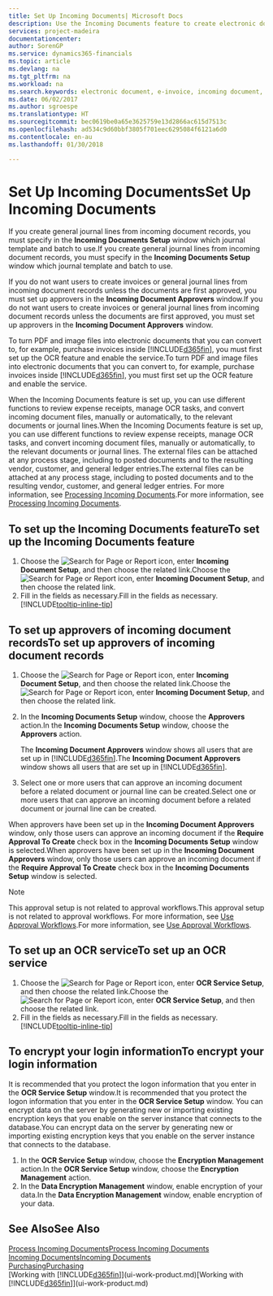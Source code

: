 ```yaml
---
title: Set Up Incoming Documents| Microsoft Docs
description: Use the Incoming Documents feature to create electronic documents, manage OCR tasks, import invoices, and convert image files.
services: project-madeira
documentationcenter: 
author: SorenGP
ms.service: dynamics365-financials
ms.topic: article
ms.devlang: na
ms.tgt_pltfrm: na
ms.workload: na
ms.search.keywords: electronic document, e-invoice, incoming document, OCR, ecommerce, document exchange, import invoice
ms.date: 06/02/2017
ms.author: sgroespe
ms.translationtype: HT
ms.sourcegitcommit: bec0619be0a65e3625759e13d2866ac615d7513c
ms.openlocfilehash: ad534c9d60bbf3805f701eec6295084f6121a6d0
ms.contentlocale: en-au
ms.lasthandoff: 01/30/2018

---
```

# <a name="set-up-incoming-documents"></a><span data-ttu-id="0206f-103">Set Up Incoming Documents</span><span class="sxs-lookup"><span data-stu-id="0206f-103">Set Up Incoming Documents</span></span>
<span data-ttu-id="0206f-104">If you create general journal lines from incoming document records, you must specify in the **Incoming Documents Setup** window which journal template and batch to use.</span><span class="sxs-lookup"><span data-stu-id="0206f-104">If you create general journal lines from incoming document records, you must specify in the **Incoming Documents Setup** window which journal template and batch to use.</span></span>

<span data-ttu-id="0206f-105">If you do not want users to create invoices or general journal lines from incoming document records unless the documents are first approved, you must set up approvers in the **Incoming Document Approvers** window.</span><span class="sxs-lookup"><span data-stu-id="0206f-105">If you do not want users to create invoices or general journal lines from incoming document records unless the documents are first approved, you must set up approvers in the **Incoming Document Approvers** window.</span></span>

<span data-ttu-id="0206f-106">To turn PDF and image files into electronic documents that you can convert to, for example, purchase invoices inside [!INCLUDE[d365fin](includes/d365fin_md.md)], you must first set up the OCR feature and enable the service.</span><span class="sxs-lookup"><span data-stu-id="0206f-106">To turn PDF and image files into electronic documents that you can convert to, for example, purchase invoices inside [!INCLUDE[d365fin](includes/d365fin_md.md)], you must first set up the OCR feature and enable the service.</span></span>

<span data-ttu-id="0206f-107">When the Incoming Documents feature is set up, you can use different functions to review expense receipts, manage OCR tasks, and convert incoming document files, manually or automatically, to the relevant documents or journal lines.</span><span class="sxs-lookup"><span data-stu-id="0206f-107">When the Incoming Documents feature is set up, you can use different functions to review expense receipts, manage OCR tasks, and convert incoming document files, manually or automatically, to the relevant documents or journal lines.</span></span> <span data-ttu-id="0206f-108">The external files can be attached at any process stage, including to posted documents and to the resulting vendor, customer, and general ledger entries.</span><span class="sxs-lookup"><span data-stu-id="0206f-108">The external files can be attached at any process stage, including to posted documents and to the resulting vendor, customer, and general ledger entries.</span></span> <span data-ttu-id="0206f-109">For more information, see [Processing Incoming Documents](across-process-income-documents.md).</span><span class="sxs-lookup"><span data-stu-id="0206f-109">For more information, see [Processing Incoming Documents](across-process-income-documents.md).</span></span>

## <a name="to-set-up-the-incoming-documents-feature"></a><span data-ttu-id="0206f-110">To set up the Incoming Documents feature</span><span class="sxs-lookup"><span data-stu-id="0206f-110">To set up the Incoming Documents feature</span></span>
1. <span data-ttu-id="0206f-111">Choose the ![Search for Page or Report](media/ui-search/search_small.png "Search for Page or Report icon") icon, enter **Incoming Document Setup**, and then choose the related link.</span><span class="sxs-lookup"><span data-stu-id="0206f-111">Choose the ![Search for Page or Report](media/ui-search/search_small.png "Search for Page or Report icon") icon, enter **Incoming Document Setup**, and then choose the related link.</span></span>
2. <span data-ttu-id="0206f-112">Fill in the fields as necessary.</span><span class="sxs-lookup"><span data-stu-id="0206f-112">Fill in the fields as necessary.</span></span> [!INCLUDE[tooltip-inline-tip](includes/tooltip-inline-tip_md.md)]

## <a name="to-set-up-approvers-of-incoming-document-records"></a><span data-ttu-id="0206f-113">To set up approvers of incoming document records</span><span class="sxs-lookup"><span data-stu-id="0206f-113">To set up approvers of incoming document records</span></span>
1. <span data-ttu-id="0206f-114">Choose the ![Search for Page or Report](media/ui-search/search_small.png "Search for Page or Report icon") icon, enter **Incoming Document Setup**, and then choose the related link.</span><span class="sxs-lookup"><span data-stu-id="0206f-114">Choose the ![Search for Page or Report](media/ui-search/search_small.png "Search for Page or Report icon") icon, enter **Incoming Document Setup**, and then choose the related link.</span></span>  
2. <span data-ttu-id="0206f-115">In the **Incoming Documents Setup** window, choose the **Approvers** action.</span><span class="sxs-lookup"><span data-stu-id="0206f-115">In the **Incoming Documents Setup** window, choose the **Approvers** action.</span></span>

    <span data-ttu-id="0206f-116">The **Incoming Document Approvers** window shows all users that are set up in [!INCLUDE[d365fin](includes/d365fin_md.md)].</span><span class="sxs-lookup"><span data-stu-id="0206f-116">The **Incoming Document Approvers** window shows all users that are set up in [!INCLUDE[d365fin](includes/d365fin_md.md)].</span></span>  
3. <span data-ttu-id="0206f-117">Select one or more users that can approve an incoming document before a related document or journal line can be created.</span><span class="sxs-lookup"><span data-stu-id="0206f-117">Select one or more users that can approve an incoming document before a related document or journal line can be created.</span></span>

<span data-ttu-id="0206f-118">When approvers have been set up in the **Incoming Document Approvers** window, only those users can approve an incoming document if the **Require Approval To Create** check box in the **Incoming Documents Setup** window is selected.</span><span class="sxs-lookup"><span data-stu-id="0206f-118">When approvers have been set up in the **Incoming Document Approvers** window, only those users can approve an incoming document if the **Require Approval To Create** check box in the **Incoming Documents Setup** window is selected.</span></span>

> [!NOTE]  
>   <span data-ttu-id="0206f-119">This approval setup is not related to approval workflows.</span><span class="sxs-lookup"><span data-stu-id="0206f-119">This approval setup is not related to approval workflows.</span></span> <span data-ttu-id="0206f-120">For more information, see [Use Approval Workflows](across-how-use-approval-workflows.md).</span><span class="sxs-lookup"><span data-stu-id="0206f-120">For more information, see [Use Approval Workflows](across-how-use-approval-workflows.md).</span></span>

## <a name="to-set-up-an-ocr-service"></a><span data-ttu-id="0206f-121">To set up an OCR service</span><span class="sxs-lookup"><span data-stu-id="0206f-121">To set up an OCR service</span></span>
1. <span data-ttu-id="0206f-122">Choose the ![Search for Page or Report](media/ui-search/search_small.png "Search for Page or Report icon") icon, enter **OCR Service Setup**, and then choose the related link.</span><span class="sxs-lookup"><span data-stu-id="0206f-122">Choose the ![Search for Page or Report](media/ui-search/search_small.png "Search for Page or Report icon") icon, enter **OCR Service Setup**, and then choose the related link.</span></span>
2. <span data-ttu-id="0206f-123">Fill in the fields as necessary.</span><span class="sxs-lookup"><span data-stu-id="0206f-123">Fill in the fields as necessary.</span></span> [!INCLUDE[tooltip-inline-tip](includes/tooltip-inline-tip_md.md)]

## <a name="to-encrypt-your-login-information"></a><span data-ttu-id="0206f-124">To encrypt your login information</span><span class="sxs-lookup"><span data-stu-id="0206f-124">To encrypt your login information</span></span>
<span data-ttu-id="0206f-125">It is recommended that you protect the logon information that you enter in the **OCR Service Setup** window.</span><span class="sxs-lookup"><span data-stu-id="0206f-125">It is recommended that you protect the logon information that you enter in the **OCR Service Setup** window.</span></span> <span data-ttu-id="0206f-126">You can encrypt data on the server by generating new or importing existing encryption keys that you enable on the server instance that connects to the database.</span><span class="sxs-lookup"><span data-stu-id="0206f-126">You can encrypt data on the server by generating new or importing existing encryption keys that you enable on the server instance that connects to the database.</span></span>

1. <span data-ttu-id="0206f-127">In the **OCR Service Setup** window, choose the **Encryption Management** action.</span><span class="sxs-lookup"><span data-stu-id="0206f-127">In the **OCR Service Setup** window, choose the **Encryption Management** action.</span></span>
2. <span data-ttu-id="0206f-128">In the **Data Encryption Management** window, enable encryption of your data.</span><span class="sxs-lookup"><span data-stu-id="0206f-128">In the **Data Encryption Management** window, enable encryption of your data.</span></span>

## <a name="see-also"></a><span data-ttu-id="0206f-129">See Also</span><span class="sxs-lookup"><span data-stu-id="0206f-129">See Also</span></span>
[<span data-ttu-id="0206f-130">Process Incoming Documents</span><span class="sxs-lookup"><span data-stu-id="0206f-130">Process Incoming Documents</span></span>](across-process-income-documents.md)  
[<span data-ttu-id="0206f-131">Incoming Documents</span><span class="sxs-lookup"><span data-stu-id="0206f-131">Incoming Documents</span></span>](across-income-documents.md)  
[<span data-ttu-id="0206f-132">Purchasing</span><span class="sxs-lookup"><span data-stu-id="0206f-132">Purchasing</span></span>](purchasing-manage-purchasing.md)  
<span data-ttu-id="0206f-133">[Working with [!INCLUDE[d365fin](includes/d365fin_md.md)]](ui-work-product.md)</span><span class="sxs-lookup"><span data-stu-id="0206f-133">[Working with [!INCLUDE[d365fin](includes/d365fin_md.md)]](ui-work-product.md)</span></span>

